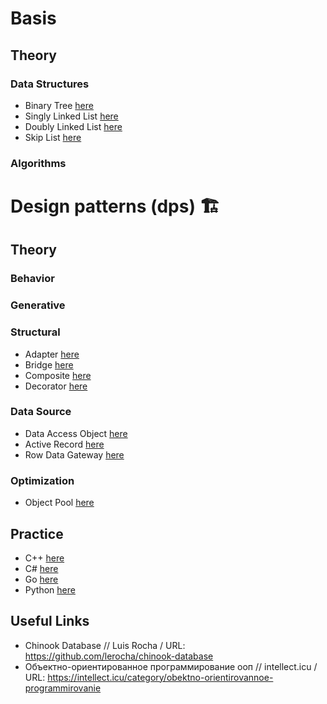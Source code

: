 # Basis

## Theory

### Data Structures

- Binary Tree [here](./theory/_basis/data_structures/binary_tree/notes.md)
- Singly Linked List [here](./theory/_basis/data_structures/singly_linked_list/notes.md)
- Doubly Linked List [here](./theory/_basis/data_structures/doubly_linked_list/notes.md)
- Skip List [here](./theory/_basis/data_structures/skip_list/notes.md)

### Algorithms

# Design patterns (dps) 🏗

## Theory

### Behavior

### Generative

### Structural

- Adapter [here](./theory/structural/adapter/notes.md)
- Bridge [here](./theory/structural/bridge/notes.md)
- Composite [here](./theory/structural/composite/notes.md)
- Decorator [here](./theory/structural/decorator/notes.md)

### Data Source

- Data Access Object [here](./theory/data_source/data_access_object/notes.md)
- Active Record [here](./theory/data_source/active_record/notes.md)
- Row Data Gateway [here](./theory/data_source/row_data_gateway/notes.md)

### Optimization

- Object Pool [here](./theory/optimization/object_pool/notes.md)

## Practice

- C++ [here](./dps/NOTE.md)
- C# [here](./dps_csh/NOTE.md)
- Go [here](./dps_go/NOTE.md)
- Python [here](./dps_py/NOTE.md)

## Useful Links

- Chinook Database // Luis Rocha / URL: https://github.com/lerocha/chinook-database
- Объектно-ориентированное программирование ооп // intellect.icu / URL: https://intellect.icu/category/obektno-orientirovannoe-programmirovanie